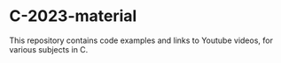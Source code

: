 # C-2023-material
This repository contains code examples and links to Youtube videos, for various subjects in C.

